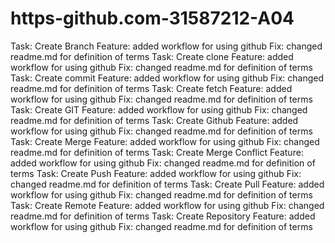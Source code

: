 # https-github.com-31587212-A04
Task: Create Branch
Feature:  added workflow for using github
Fix:  changed readme.md for definition of terms
Task: Create clone
Feature:  added workflow for using github
Fix:  changed readme.md for definition of terms
Task: Create commit
Feature:  added workflow for using github
Fix:  changed readme.md for definition of terms
Task: Create fetch
Feature:  added workflow for using github
Fix:  changed readme.md for definition of terms
Task: Create GIT
Feature:  added workflow for using github
Fix:  changed readme.md for definition of terms
Task: Create Github
Feature:  added workflow for using github
Fix:  changed readme.md for definition of terms
Task: Create Merge
Feature:  added workflow for using github
Fix:  changed readme.md for definition of terms
Task: Create Merge Conflict
Feature:  added workflow for using github
Fix:  changed readme.md for definition of terms
Task: Create Push
Feature:  added workflow for using github
Fix:  changed readme.md for definition of terms
Task: Create Pull
Feature:  added workflow for using github
Fix:  changed readme.md for definition of terms
Task: Create Remote
Feature:  added workflow for using github
Fix:  changed readme.md for definition of terms
Task: Create Repository 
Feature:  added workflow for using github
Fix:  changed readme.md for definition of terms
